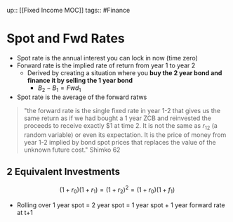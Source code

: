 up:: [[Fixed Income MOC]]
tags:: #Finance
# Spot and Fwd Rates
- Spot rate is the annual interest you can lock in now (time zero)
- Forward rate is the implied rate of return from year 1 to year 2
	- Derived by creating a situation where you **buy the 2 year bond and finance it by selling the 1 year bond**
		- $B_2 - B_1 = Fwd_1$
- Spot rate is the average of the forward ratws
> "the forward rate is the single fixed rate in year 1-2 that gives us the same return as if we had bought a 1 year ZCB and reinvested the proceeds to receive exactly $1 at time 2. It is not the same as $r_{12}$ (a random variable) or even its expectation. It is the price of money from year 1-2 implied by bond spot prices that replaces the value of the unknown future cost." Shimko 62
## 2 Equivalent Investments
$$(1+r_0)(1+r_1) = (1+r_2)^2 = (1+r_0)(1+f_1)$$
- Rolling over 1 year spot = 2 year spot = 1 year spot + 1 year forward rate at t+1
